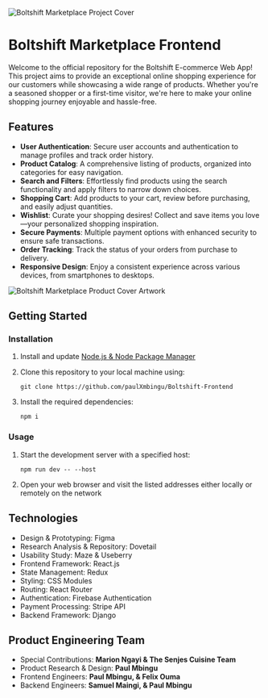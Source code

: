 ![Boltshift Marketplace Project Cover](https://res.cloudinary.com/excit3/image/upload/v1721684091/Boltshift%20Branding/Github_Front-end_Codebase_File_Cover_doqfbz.png)

# Boltshift Marketplace Frontend

Welcome to the official repository for the Boltshift E-commerce Web App! This project aims to provide an exceptional online shopping experience for our customers while showcasing a wide range of products. Whether you're a seasoned shopper or a first-time visitor, we're here to make your online shopping journey enjoyable and hassle-free.

## Features

- **User Authentication**: Secure user accounts and authentication to manage profiles and track order history.
- **Product Catalog**: A comprehensive listing of products, organized into categories for easy navigation.
- **Search and Filters**: Effortlessly find products using the search functionality and apply filters to narrow down choices.
- **Shopping Cart**: Add products to your cart, review before purchasing, and easily adjust quantities.
- **Wishlist**: Curate your shopping desires! Collect and save items you love—your personalized shopping inspiration.
- **Secure Payments**: Multiple payment options with enhanced security to ensure safe transactions.
- **Order Tracking**: Track the status of your orders from purchase to delivery.
- **Responsive Design**: Enjoy a consistent experience across various devices, from smartphones to desktops.

![Boltshift Marketplace Product Cover Artwork](https://res.cloudinary.com/excit3/image/upload/Boltshift%20Branding/Boltshift_Marketplace_Product_Cover_Artwork_viisbm.png)

## Getting Started

### Installation

1. Install and update [Node.js & Node Package Manager](https://nodejs.org/en)

2. Clone this repository to your local machine using: 
   ```
   git clone https://github.com/paulXmbingu/Boltshift-Frontend
   ```

3. Install the required dependencies:
   ```
   npm i
   ```

### Usage

1. Start the development server with a specified host:
   ```
   npm run dev -- --host
   ```

2. Open your web browser and visit the listed addresses either locally or remotely on the network

## Technologies

- Design & Prototyping: Figma
- Research Analysis & Repository: Dovetail
- Usability Study: Maze & Useberry
- Frontend Framework: React.js
- State Management: Redux
- Styling: CSS Modules
- Routing: React Router
- Authentication: Firebase Authentication
- Payment Processing: Stripe API
- Backend Framework: Django

## Product Engineering Team

- Special Contributions: **Marion Ngayi & The Senjes Cuisine Team**
- Product Research & Design: **Paul Mbingu**
- Frontend Engineers: **Paul Mbingu, & Felix Ouma**
- Backend Engineers: **Samuel Maingi, & Paul Mbingu**
